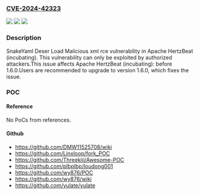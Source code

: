 ### [CVE-2024-42323](https://cve.mitre.org/cgi-bin/cvename.cgi?name=CVE-2024-42323)
![](https://img.shields.io/static/v1?label=Product&message=Apache%20HertzBeat&color=blue)
![](https://img.shields.io/static/v1?label=Version&message=0%3C%201.6.0%20&color=brighgreen)
![](https://img.shields.io/static/v1?label=Vulnerability&message=CWE-502%20Deserialization%20of%20Untrusted%20Data&color=brighgreen)

### Description

SnakeYaml Deser Load Malicious xml rce vulnerability in Apache HertzBeat (incubating). This vulnerability can only be exploited by authorized attackers.This issue affects Apache HertzBeat (incubating): before 1.6.0.Users are recommended to upgrade to version 1.6.0, which fixes the issue.

### POC

#### Reference
No PoCs from references.

#### Github
- https://github.com/DMW11525708/wiki
- https://github.com/Linxloop/fork_POC
- https://github.com/Threekiii/Awesome-POC
- https://github.com/plbplbp/loudong001
- https://github.com/wy876/POC
- https://github.com/wy876/wiki
- https://github.com/yulate/yulate

